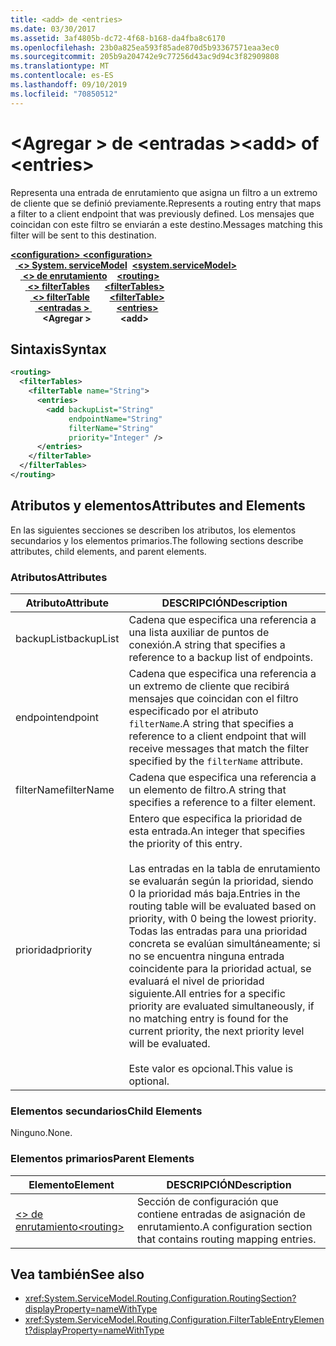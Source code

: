 ```yaml
---
title: <add> de <entries>
ms.date: 03/30/2017
ms.assetid: 3af4805b-dc72-4f68-b168-da4fba8c6170
ms.openlocfilehash: 23b0a825ea593f85ade870d5b93367571eaa3ec0
ms.sourcegitcommit: 205b9a204742e9c77256d43ac9d94c3f82909808
ms.translationtype: MT
ms.contentlocale: es-ES
ms.lasthandoff: 09/10/2019
ms.locfileid: "70850512"
---
```

# <a name="add-of-entries"></a><span data-ttu-id="a99de-102">\<Agregar > de \<entradas ></span><span class="sxs-lookup"><span data-stu-id="a99de-102">\<add> of \<entries></span></span>
<span data-ttu-id="a99de-103">Representa una entrada de enrutamiento que asigna un filtro a un extremo de cliente que se definió previamente.</span><span class="sxs-lookup"><span data-stu-id="a99de-103">Represents a routing entry that maps a filter to a client endpoint that was previously defined.</span></span> <span data-ttu-id="a99de-104">Los mensajes que coincidan con este filtro se enviarán a este destino.</span><span class="sxs-lookup"><span data-stu-id="a99de-104">Messages matching this filter will be sent to this destination.</span></span>  
  
<span data-ttu-id="a99de-105">[ **\<configuration>** ](../configuration-element.md)</span><span class="sxs-lookup"><span data-stu-id="a99de-105">[**\<configuration>**](../configuration-element.md)</span></span>\
<span data-ttu-id="a99de-106">&nbsp;&nbsp;[ **\<> System. serviceModel**](system-servicemodel.md)</span><span class="sxs-lookup"><span data-stu-id="a99de-106">&nbsp;&nbsp;[**\<system.serviceModel>**](system-servicemodel.md)</span></span>\
<span data-ttu-id="a99de-107">&nbsp;&nbsp;&nbsp;&nbsp;[ **\<> de enrutamiento**](routing.md)</span><span class="sxs-lookup"><span data-stu-id="a99de-107">&nbsp;&nbsp;&nbsp;&nbsp;[**\<routing>**](routing.md)</span></span>\
<span data-ttu-id="a99de-108">&nbsp;&nbsp;&nbsp;&nbsp;&nbsp;&nbsp;[ **\<> filterTables**](filtertables.md)</span><span class="sxs-lookup"><span data-stu-id="a99de-108">&nbsp;&nbsp;&nbsp;&nbsp;&nbsp;&nbsp;[**\<filterTables>**](filtertables.md)</span></span>\
<span data-ttu-id="a99de-109">&nbsp;&nbsp;&nbsp;&nbsp;&nbsp;&nbsp;&nbsp;&nbsp;[ **\<> filterTable**](filtertable.md)</span><span class="sxs-lookup"><span data-stu-id="a99de-109">&nbsp;&nbsp;&nbsp;&nbsp;&nbsp;&nbsp;&nbsp;&nbsp;[**\<filterTable>**](filtertable.md)</span></span>\
<span data-ttu-id="a99de-110">&nbsp;&nbsp;&nbsp;&nbsp;&nbsp;&nbsp;&nbsp;&nbsp;&nbsp;&nbsp;[ **\<entradas >** ](entries.md)</span><span class="sxs-lookup"><span data-stu-id="a99de-110">&nbsp;&nbsp;&nbsp;&nbsp;&nbsp;&nbsp;&nbsp;&nbsp;&nbsp;&nbsp;[**\<entries>**](entries.md)</span></span>\
<span data-ttu-id="a99de-111">&nbsp;&nbsp;&nbsp;&nbsp;&nbsp;&nbsp;&nbsp;&nbsp;&nbsp;&nbsp;&nbsp;&nbsp; **\<Agregar >**</span><span class="sxs-lookup"><span data-stu-id="a99de-111">&nbsp;&nbsp;&nbsp;&nbsp;&nbsp;&nbsp;&nbsp;&nbsp;&nbsp;&nbsp;&nbsp;&nbsp;**\<add>**</span></span>  
  
## <a name="syntax"></a><span data-ttu-id="a99de-112">Sintaxis</span><span class="sxs-lookup"><span data-stu-id="a99de-112">Syntax</span></span>  
  
```xml  
<routing>
  <filterTables>
    <filterTable name="String">
      <entries>
        <add backupList="String"
             endpointName="String"
             filterName="String"
             priority="Integer" />
      </entries>
    </filterTable>
  </filterTables>
</routing>
```  
  
## <a name="attributes-and-elements"></a><span data-ttu-id="a99de-113">Atributos y elementos</span><span class="sxs-lookup"><span data-stu-id="a99de-113">Attributes and Elements</span></span>  
 <span data-ttu-id="a99de-114">En las siguientes secciones se describen los atributos, los elementos secundarios y los elementos primarios.</span><span class="sxs-lookup"><span data-stu-id="a99de-114">The following sections describe attributes, child elements, and parent elements.</span></span>  
  
### <a name="attributes"></a><span data-ttu-id="a99de-115">Atributos</span><span class="sxs-lookup"><span data-stu-id="a99de-115">Attributes</span></span>  
  
|<span data-ttu-id="a99de-116">Atributo</span><span class="sxs-lookup"><span data-stu-id="a99de-116">Attribute</span></span>|<span data-ttu-id="a99de-117">DESCRIPCIÓN</span><span class="sxs-lookup"><span data-stu-id="a99de-117">Description</span></span>|  
|---------------|-----------------|  
|<span data-ttu-id="a99de-118">backupList</span><span class="sxs-lookup"><span data-stu-id="a99de-118">backupList</span></span>|<span data-ttu-id="a99de-119">Cadena que especifica una referencia a una lista auxiliar de puntos de conexión.</span><span class="sxs-lookup"><span data-stu-id="a99de-119">A string that specifies a reference to a backup list of endpoints.</span></span>|  
|<span data-ttu-id="a99de-120">endpoint</span><span class="sxs-lookup"><span data-stu-id="a99de-120">endpoint</span></span>|<span data-ttu-id="a99de-121">Cadena que especifica una referencia a un extremo de cliente que recibirá mensajes que coincidan con el filtro especificado por el atributo `filterName`.</span><span class="sxs-lookup"><span data-stu-id="a99de-121">A string that specifies a reference to a client endpoint that will receive messages that match the filter specified by the `filterName` attribute.</span></span>|  
|<span data-ttu-id="a99de-122">filterName</span><span class="sxs-lookup"><span data-stu-id="a99de-122">filterName</span></span>|<span data-ttu-id="a99de-123">Cadena que especifica una referencia a un elemento de filtro.</span><span class="sxs-lookup"><span data-stu-id="a99de-123">A string that specifies a reference to a filter element.</span></span>|  
|<span data-ttu-id="a99de-124">prioridad</span><span class="sxs-lookup"><span data-stu-id="a99de-124">priority</span></span>|<span data-ttu-id="a99de-125">Entero que especifica la prioridad de esta entrada.</span><span class="sxs-lookup"><span data-stu-id="a99de-125">An integer that specifies the priority of this entry.</span></span><br /><br /> <span data-ttu-id="a99de-126">Las entradas en la tabla de enrutamiento se evaluarán según la prioridad, siendo 0 la prioridad más baja.</span><span class="sxs-lookup"><span data-stu-id="a99de-126">Entries in the routing table will be evaluated based on priority, with 0 being the lowest priority.</span></span> <span data-ttu-id="a99de-127">Todas las entradas para una prioridad concreta se evalúan simultáneamente; si no se encuentra ninguna entrada coincidente para la prioridad actual, se evaluará el nivel de prioridad siguiente.</span><span class="sxs-lookup"><span data-stu-id="a99de-127">All entries for a specific priority are evaluated simultaneously, if no matching entry is found for the current priority, the next priority level will be evaluated.</span></span><br /><br /> <span data-ttu-id="a99de-128">Este valor es opcional.</span><span class="sxs-lookup"><span data-stu-id="a99de-128">This value is optional.</span></span>|  
  
### <a name="child-elements"></a><span data-ttu-id="a99de-129">Elementos secundarios</span><span class="sxs-lookup"><span data-stu-id="a99de-129">Child Elements</span></span>  
 <span data-ttu-id="a99de-130">Ninguno.</span><span class="sxs-lookup"><span data-stu-id="a99de-130">None.</span></span>  
  
### <a name="parent-elements"></a><span data-ttu-id="a99de-131">Elementos primarios</span><span class="sxs-lookup"><span data-stu-id="a99de-131">Parent Elements</span></span>  
  
|<span data-ttu-id="a99de-132">Elemento</span><span class="sxs-lookup"><span data-stu-id="a99de-132">Element</span></span>|<span data-ttu-id="a99de-133">DESCRIPCIÓN</span><span class="sxs-lookup"><span data-stu-id="a99de-133">Description</span></span>|  
|-------------|-----------------|  
|[<span data-ttu-id="a99de-134">\<> de enrutamiento</span><span class="sxs-lookup"><span data-stu-id="a99de-134">\<routing></span></span>](routing.md)|<span data-ttu-id="a99de-135">Sección de configuración que contiene entradas de asignación de enrutamiento.</span><span class="sxs-lookup"><span data-stu-id="a99de-135">A configuration section that contains routing mapping entries.</span></span>|  
  
## <a name="see-also"></a><span data-ttu-id="a99de-136">Vea también</span><span class="sxs-lookup"><span data-stu-id="a99de-136">See also</span></span>

- <xref:System.ServiceModel.Routing.Configuration.RoutingSection?displayProperty=nameWithType>
- <xref:System.ServiceModel.Routing.Configuration.FilterTableEntryElement?displayProperty=nameWithType>
